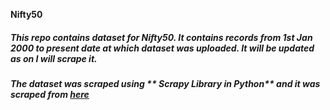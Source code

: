 **Nifty50**

##### This repo contains dataset for Nifty50. It contains records from 1st Jan 2000 to present date at which dataset was uploaded. It will be updated as on I will scrape it.

##### The dataset was scraped using ** Scrapy Library in Python** and it was scraped from [here](https://in.investing.com/indices/s-p-cnx-nifty-historical-data?end_date=1577817000&st_date=946665000)



